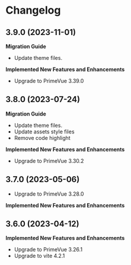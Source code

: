 # Changelog

## 3.9.0 (2023-11-01)

**Migration Guide**

- Update theme files.

**Implemented New Features and Enhancements**

- Upgrade to PrimeVue 3.39.0

## 3.8.0 (2023-07-24)

**Migration Guide**

- Update theme files.
- Update assets style files
- Remove code highlight

**Implemented New Features and Enhancements**

- Upgrade to PrimeVue 3.30.2

## 3.7.0 (2023-05-06)

- Upgrade to PrimeVue 3.28.0

**Implemented New Features and Enhancements**

## 3.6.0 (2023-04-12)

**Implemented New Features and Enhancements**

- Upgrade to PrimeVue 3.26.1
- Upgrade to vite 4.2.1
